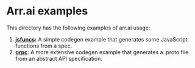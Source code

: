 # Arr.ai examples

This directory has the following examples of arr.ai usage:

1. **[jsfuncs](jsfuncs):** A simple codegen example that generates some JavaScript
   functions from a spec.
2. **[grpc](grpc)**: A more extensive codegen example that generates a .proto file from
   an abstract API specification.
